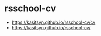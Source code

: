 # rsschool-cv
- https://kasitsyn.github.io/rsschool-cv/cv
- https://kasitsyn.github.io/rsschool-cv/
